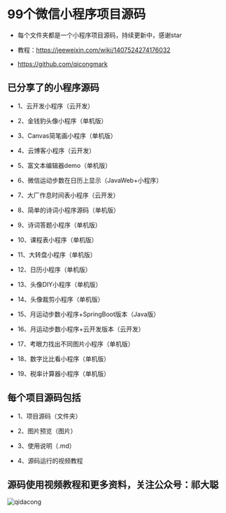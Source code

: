 
# 99个微信小程序项目源码

- 每个文件夹都是一个小程序项目源码，持续更新中，感谢star

- 教程：https://jeeweixin.com/wiki/1407524274176032

- https://github.com/qicongmark 

## 已分享了的小程序源码

- 1、云开发小程序（云开发）

- 2、金钱豹头像小程序（单机版）

- 3、Canvas简笔画小程序（单机版）

- 4、云博客小程序（云开发）

- 5、富文本编辑器demo（单机版）

- 6、微信运动步数在日历上显示（JavaWeb+小程序）

- 7、大厂作息时间表小程序（云开发）

- 8、简单的诗词小程序源码（单机版）

- 9、诗词答题小程序（单机版）

- 10、课程表小程序（单机版）

- 11、大转盘小程序（单机版）

- 12、日历小程序（单机版）

- 13、头像DIY小程序（单机版）

- 14、头像裁剪小程序（单机版）

- 15、月运动步数小程序+SpringBoot版本（Java版）

- 16、月运动步数小程序+云开发版本（云开发）

- 17、考眼力找出不同图片小程序（单机版）

- 18、数字比比看小程序（单机版）

- 19、税率计算器小程序（单机版）


## 每个项目源码包括

- 1、项目源码（文件夹）

- 2、图片预览（图片）

- 3、使用说明（.md）

- 4、源码运行的视频教程


## 源码使用视频教程和更多资料，关注公众号：祁大聪 

![qidacong](https://cdn.jsdelivr.net/gh/qidacong/blob-img@master/20220520/qidacong.4z0s3ud9vm80.webp)

